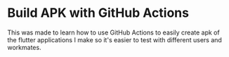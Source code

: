 # Build APK with GitHub Actions

This was made to learn how to use GitHub Actions to easily create apk of the flutter applications I make so it's easier to test with different users and workmates.
